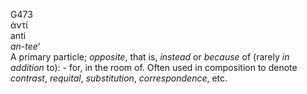 <body>
  <p>G473<br>  ἀντί  <br> anti  <br><i>an-tee‘ </i><br>A primary particle; <i>opposite</i>, that is, <i>instead</i> or <i>because</i> of (rarely <i>in</i> <i>addition</i> to): - for, in the room of. Often used in composition to denote <i>contrast</i>, <i>requital</i>, <i>substitution</i>, <i>correspondence</i>, etc.<br></p>
 </body>
